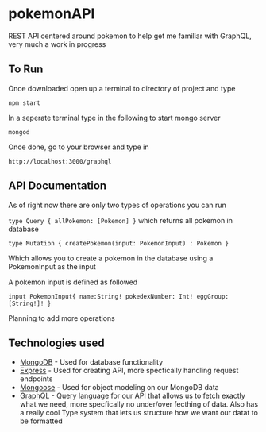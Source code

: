 # pokemonAPI
REST API centered around pokemon to help get me familiar with GraphQL, very much a work in progress


## To Run
Once downloaded open up a terminal to directory of project and type 

`npm start`
 
 In a seperate terminal type in the following to start mongo server
 
 `mongod`

Once done, go to your browser and type in 

`http://localhost:3000/graphql`

## API Documentation

As of right now there are only two types of operations you can run 

`type Query {
  allPokemon: [Pokemon]
}`
which returns all pokemon in database

`type Mutation {
  createPokemon(input: PokemonInput) : Pokemon
}`

Which allows you to create a pokemon in the database using a PokemonInput as the input

A pokemon input is defined as followed

`input PokemonInput{
  name:String!
  pokedexNumber: Int!
  eggGroup: [String!]!
}`

Planning to add more operations

## Technologies used 

+ [MongoDB](https://github.com/mongodb/mongo) - Used for database functionality
+ [Express](https://github.com/expressjs/express) - Used for creating API, more specfically handling request endpoints
+ [Mongoose](https://github.com/Automattic/mongoose) - Used for object modeling on our MongoDB data
+ [GraphQL](https://github.com/graphql/graphql-js) - Query language for our API that allows us to fetch exactly what we need, more specfically no under/over fecthing of data. Also has a really cool Type system that lets us structure how we want our datat to be formatted


